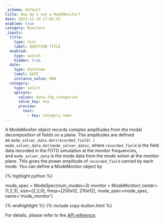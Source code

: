 ```yaml
---
_schema: default
title: How do I set a ModeMonitor?
date: 2023-12-19 17:02:53
enabled: true
category: Monitors
_inputs:
  title:
    type: text
    label: QUESTION TITLE
  enabled:
    type: switch
    hidden: true
  date:
    type: datetime
    label: DATE
    instance_value: NOW
  category:
    type: select
    options:
      values: data.faq_categories
      value_key: key
      preview:
        text:
          - key: category_name
---
```

A ModeMonitor object records complex amplitudes from the modal decomposition of fields on a plane. The amplitudes are defined as&nbsp;`mode_solver_data.dot(recorded_field) / mode_solver_data.dot(mode_solver_data)`, where&nbsp;`recorded_field`&nbsp;is the field data recorded in the FDTD simulation at the monitor frequencies, and&nbsp;`mode_solver_data`&nbsp;is the mode data from the mode solver at the monitor plane. This gives the power amplitude of&nbsp;`recorded_field`&nbsp;carried by each mode. You can define a ModeMonitor object by

<div markdown class="code-snippet">{% highlight python %}

mode_spec = ModeSpec(num_modes=3)
monitor = ModeMonitor(
    center=(1,2,3),
    size=(2,2,0),
    freqs=[200e12, 210e12],
    mode_spec=mode_spec,
    name='mode_monitor')

{% endhighlight %}
{% include copy-button.html %}
</div>

For details, please refer to the [API reference](https://docs.flexcompute.com/projects/tidy3d/en/latest/api/_autosummary/tidy3d.ModeMonitor.html).